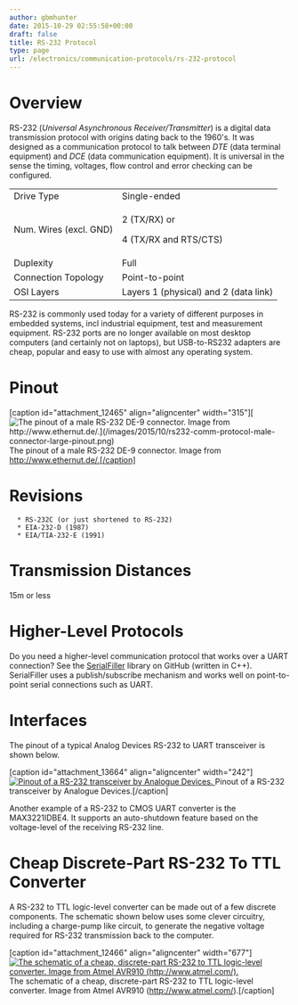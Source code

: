 ```yaml
---
author: gbmhunter
date: 2015-10-29 02:55:58+00:00
draft: false
title: RS-232 Protocol
type: page
url: /electronics/communication-protocols/rs-232-protocol
---
```


# Overview




RS-232 (_Universal Asynchronous Receiver/Transmitter_) is a digital data transmission protocol with origins dating back to the 1960's. It was designed as a communication protocol to talk between _DTE_ (data terminal equipment) and _DCE_ (data communication equipment). It is universal in the sense the timing, voltages, flow control and error checking can be configured.


<table >
<tbody >
<tr >

<td >Drive Type
</td>

<td >Single-ended
</td>
</tr>
<tr >

<td >Num. Wires (excl. GND)
</td>

<td >


2 (TX/RX) or  

 4 (TX/RX and RTS/CTS)



</td>
</tr>
<tr >

<td >Duplexity
</td>

<td >Full
</td>
</tr>
<tr >

<td >Connection Topology
</td>

<td >Point-to-point
</td>
</tr>
<tr >

<td >OSI Layers
</td>

<td >Layers 1 (physical) and 2 (data link)
</td>
</tr>
</tbody>
</table>


RS-232 is commonly used today for a variety of different purposes in embedded systems, incl industrial equipment, test and measurement equipment. RS-232 ports are no longer available on most desktop computers (and certainly not on laptops), but USB-to-RS232 adapters are cheap, popular and easy to use with almost any operating system.




# Pinout



[caption id="attachment_12465" align="aligncenter" width="315"][![The pinout of a male RS-232 DE-9 connector. Image from http://www.ethernut.de/.](/images/2015/10/rs232-comm-protocol-male-connector-large-pinout.png)
](/images/2015/10/rs232-comm-protocol-male-connector-large-pinout.png) The pinout of a male RS-232 DE-9 connector. Image from http://www.ethernut.de/.[/caption]



# Revisions





	  * RS-232C (or just shortened to RS-232)
	  * EIA-232-D (1987)
	  * EIA/TIA-232-E (1991)



# Transmission Distances




15m or less




# Higher-Level Protocols




Do you need a higher-level communication protocol that works over a UART connection? See the [SerialFiller](https://github.com/mbedded-ninja/SerialFiller) library on GitHub (written in C++). SerialFiller uses a publish/subscribe mechanism and works well on point-to-point serial connections such as UART.




# Interfaces




The pinout of a typical Analog Devices RS-232 to UART transceiver is shown below.



[caption id="attachment_13664" align="aligncenter" width="242"][![Pinout of a RS-232 transceiver by Analogue Devices.](/images/2011/09/analog-devices-rs-232-transceiver-pin-layout.png)
](/images/2011/09/analog-devices-rs-232-transceiver-pin-layout.png) Pinout of a RS-232 transceiver by Analogue Devices.[/caption]



Another example of a RS-232 to CMOS UART converter is the MAX3221IDBE4. It supports an auto-shutdown feature based on the voltage-level of the receiving RS-232 line.




# Cheap Discrete-Part RS-232 To TTL Converter




A RS-232 to TTL logic-level converter can be made out of a few discrete components. The schematic shown below uses some clever circuitry, including a charge-pump like circuit, to generate the negative voltage required for RS-232 transmission back to the computer.



[caption id="attachment_12466" align="aligncenter" width="677"][![The schematic of a cheap, discrete-part RS-232 to TTL logic-level converter. Image from Atmel AVR910 (http://www.atmel.com/).](/images/2015/10/low-cost-discrete-part-rs-232-to-ttl-converter-schematic-atmel-avr910.png)
](/images/2015/10/low-cost-discrete-part-rs-232-to-ttl-converter-schematic-atmel-avr910.png) The schematic of a cheap, discrete-part RS-232 to TTL logic-level converter. Image from Atmel AVR910 (http://www.atmel.com/).[/caption]
